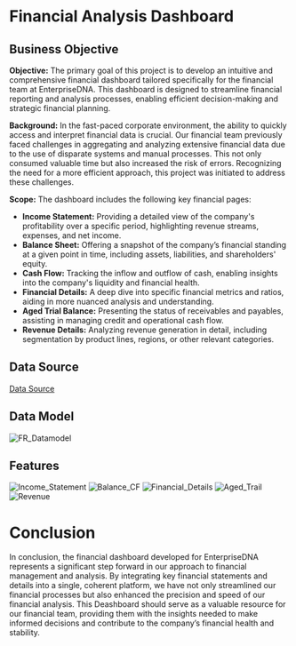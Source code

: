 # Financial Analysis Dashboard

## Business Objective

**Objective:** The primary goal of this project is to develop an intuitive and comprehensive financial dashboard tailored specifically for the financial team at EnterpriseDNA. This dashboard is designed to streamline financial reporting and analysis processes, enabling efficient decision-making and strategic financial planning.

**Background:** In the fast-paced corporate environment, the ability to quickly access and interpret financial data is crucial. Our financial team previously faced challenges in aggregating and analyzing extensive financial data due to the use of disparate systems and manual processes. This not only consumed valuable time but also increased the risk of errors. Recognizing the need for a more efficient approach, this project was initiated to address these challenges.

**Scope:**
The dashboard includes the following key financial pages:

- **Income Statement:** Providing a detailed view of the company's profitability over a specific period, highlighting revenue streams, expenses, and net income.
- **Balance Sheet:** Offering a snapshot of the company’s financial standing at a given point in time, including assets, liabilities, and shareholders' equity.
- **Cash Flow:** Tracking the inflow and outflow of cash, enabling insights into the company's liquidity and financial health.
- **Financial Details:** A deep dive into specific financial metrics and ratios, aiding in more nuanced analysis and understanding.
- **Aged Trial Balance:** Presenting the status of receivables and payables, assisting in managing credit and operational cash flow.
- **Revenue Details:** Analyzing revenue generation in detail, including segmentation by product lines, regions, or other relevant categories.


## Data Source
[Data Source]()

## Data Model
![FR_Datamodel](https://github.com/NumberHumanoid/Financial_Report/assets/149428916/7b677406-cc43-4780-8d5a-b8adec677f55)


## Features
![Income_Statement](https://github.com/NumberHumanoid/Financial_Report/assets/149428916/be3489a3-140a-4ab8-84a9-7c7211c2167a)
![Balance_CF](https://github.com/NumberHumanoid/Financial_Report/assets/149428916/7a3bb030-f78a-4cd2-87fb-50e41b281a0a)
![Financial_Details](https://github.com/NumberHumanoid/Financial_Report/assets/149428916/6c5d244f-9a4c-41a8-b95d-972686e9cb8c)
![Aged_Trail](https://github.com/NumberHumanoid/Financial_Report/assets/149428916/40211c55-a59f-4dc2-a644-0203a5d6f3c4)
![Revenue](https://github.com/NumberHumanoid/Financial_Report/assets/149428916/6af48716-1b50-4630-91f0-6ecf921123a8)

# Conclusion
In conclusion, the financial dashboard developed for EnterpriseDNA represents a significant step forward in our approach to financial management and analysis. By integrating key financial statements and details into a single, coherent platform, we have not only streamlined our financial processes but also enhanced the precision and speed of our financial analysis. This Deashboard should serve as a valuable resource for our financial team, providing them with the insights needed to make informed decisions and contribute to the company’s financial health and stability.
